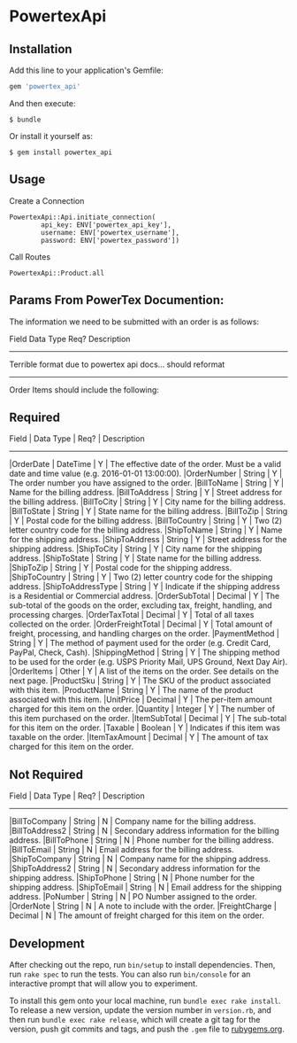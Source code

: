 # PowertexApi



## Installation

Add this line to your application's Gemfile:

```ruby
gem 'powertex_api'
```

And then execute:

    $ bundle

Or install it yourself as:

    $ gem install powertex_api

## Usage

Create a Connection

```
PowertexApi::Api.initiate_connection(
        api_key: ENV['powertex_api_key'],
        username: ENV['powertex_username'],
        password: ENV['powertex_password'])   
```

Call Routes 

````
PowertexApi::Product.all
````


## Params From PowerTex Documention: 

The information we need to be submitted with an order is as follows:

 

Field
Data Type
Req?
Description
_______________________________________________________

Terrible format due to powertex api docs... should reformat 

______


Order Items should include the following:


## Required

 
Field | Data Type | Req? | Description
------ ----------  ------ -----------
|OrderDate | DateTime | Y | The effective date of the order. Must be a valid date and time value (e.g. 2016-01-01 13:00:00).
|OrderNumber | String | Y | The order number you have assigned to the order.
|BillToName | String | Y | Name for the billing address.
|BillToAddress | String | Y | Street address for the billing address.
|BillToCity | String | Y | City name for the billing address.
|BillToState | String | Y | State name for the billing address.
|BillToZip | String | Y | Postal code for the billing address.
|BillToCountry | String | Y | Two (2) letter country code for the billing address.
|ShipToName | String | Y | Name for the shipping address.
|ShipToAddress | String | Y | Street address for the shipping address.
|ShipToCity | String | Y | City name for the shipping address.
|ShipToState | String | Y | State name for the billing address.
|ShipToZip | String | Y | Postal code for the shipping address.
|ShipToCountry | String | Y | Two (2) letter country code for the shipping address.
|ShipToAddressType | String | Y | Indicate if the shipping address is a Residential or Commercial address.
|OrderSubTotal | Decimal | Y | The sub-total of the goods on the order, excluding tax, freight, handling, and processing charges.
|OrderTaxTotal | Decimal | Y | Total of all taxes collected on the order.
|OrderFreightTotal | Decimal | Y | Total amount of freight, processing, and handling charges on the order.
|PaymentMethod | String | Y | The method of payment used for the order (e.g. Credit Card, PayPal, Check, Cash).
|ShippingMethod | String | Y | The shipping method to be used for the order (e.g. USPS Priority Mail, UPS Ground, Next Day Air).
|OrderItems | Other | Y | A list of the items on the order. See details on the next page.
|ProductSku | String | Y | The SKU of the product associated with this item.
|ProductName | String | Y | The name of the product associated with this item.
|UnitPrice | Decimal | Y | The per-item amount charged for this item on the order.
|Quantity | Integer | Y | The number of this item purchased on the order.
|ItemSubTotal | Decimal | Y | The sub-total for this item on the order.
|Taxable | Boolean | Y | Indicates if this item was taxable on the order.
|ItemTaxAmount | Decimal | Y | The amount of tax charged for this item on the order.


## Not Required
 Field | Data Type | Req? | Description
------ ----------  ------ -----------
|BillToCompany | String | N | Company name for the billing address.
|BillToAddress2 | String | N | Secondary address information for the billing address.
|BillToPhone | String | N | Phone number for the billing address.
|BillToEmail | String | N | Email address for the billing address.
|ShipToCompany | String | N | Company name for the shipping address.
|ShipToAddress2 | String | N | Secondary address information for the shipping address.
|ShipToPhone | String | N | Phone number for the shipping address.
|ShipToEmail | String | N | Email address for the shipping address.
|PoNumber | String | N | PO Number assigned to the order.
|OrderNote | String | N | A note to include with the order.
|FreightCharge | Decimal | N | The amount of freight charged for this item on the order.



## Development

After checking out the repo, run `bin/setup` to install dependencies. Then, run `rake spec` to run the tests. You can also run `bin/console` for an interactive prompt that will allow you to experiment.

To install this gem onto your local machine, run `bundle exec rake install`. To release a new version, update the version number in `version.rb`, and then run `bundle exec rake release`, which will create a git tag for the version, push git commits and tags, and push the `.gem` file to [rubygems.org](https://rubygems.org).

